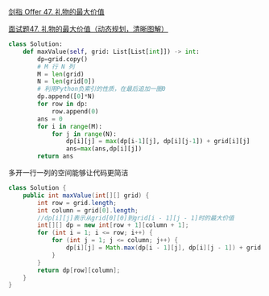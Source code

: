 [剑指 Offer 47. 礼物的最大价值](https://leetcode-cn.com/problems/li-wu-de-zui-da-jie-zhi-lcof/)

[面试题47. 礼物的最大价值（动态规划，清晰图解）](https://leetcode-cn.com/problems/li-wu-de-zui-da-jie-zhi-lcof/solution/mian-shi-ti-47-li-wu-de-zui-da-jie-zhi-dong-tai-gu/)

```python
class Solution:
    def maxValue(self, grid: List[List[int]]) -> int:
        dp=grid.copy()
        # M 行 N 列
        M = len(grid)
        N = len(grid[0])
        # 利用Python负索引的性质，在最后追加一圈0
        dp.append([0]*N)
        for row in dp:
            row.append(0)
        ans = 0
        for i in range(M):
            for j in range(N):
                dp[i][j] = max(dp[i-1][j], dp[i][j-1]) + grid[i][j]
                ans=max(ans,dp[i][j])
        return ans
```

多开一行一列的空间能够让代码更简洁

```java
class Solution {
    public int maxValue(int[][] grid) {
        int row = grid.length;
        int column = grid[0].length;
        //dp[i][j]表示从grid[0][0]到grid[i - 1][j - 1]时的最大价值
        int[][] dp = new int[row + 1][column + 1];
        for (int i = 1; i <= row; i++) {
            for (int j = 1; j <= column; j++) {
                dp[i][j] = Math.max(dp[i - 1][j], dp[i][j - 1]) + grid[i - 1][j - 1];
            }
        }
        return dp[row][column];
    }
}
```